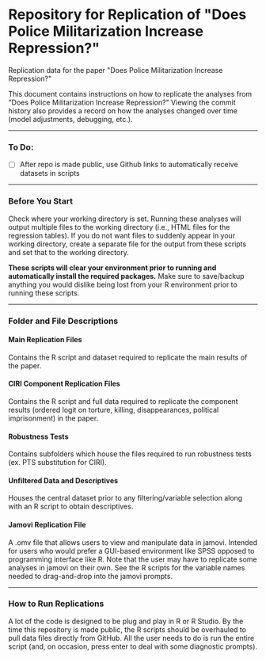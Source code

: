 # Repository for Replication of "Does Police Militarization Increase Repression?"
Replication data for the paper "Does Police Militarization Increase Repression?"

This document contains instructions on how to replicate the analyses from "Does Police Militarization Increase Repression?" Viewing the commit history also provides a record on how the analyses changed over time (model adjustments, debugging, etc.).

---

### To Do:
* [ ] After repo is made public, use Github links to automatically receive datasets in scripts

---

### Before You Start
Check where your working directory is set. Running these analyses will output multiple files to the working directory (i.e., HTML files for the regression tables). If you do not want files to suddenly appear in your working directory, create a separate file for the output from these scripts and set that to the working directory.

**These scripts will clear your environment prior to running and automatically install the required packages.** Make sure to save/backup anything you would dislike being lost from your R environment prior to running these scripts.

---

### Folder and File Descriptions
#### Main Replication Files
Contains the R script and dataset required to replicate the main results of the paper.
#### CIRI Component Replication Files
Contains the R script and full data required to replicate the component results (ordered logit on torture, killing, disappearances, political imprisonment) in the paper.
#### Robustness Tests
Contains subfolders which house the files required to run robustness tests (ex. PTS substitution for CIRI).
#### Unfiltered Data and Descriptives
Houses the central dataset prior to any filtering/variable selection along with an R script to obtain descriptives.
#### Jamovi Replication File 
A .omv file that allows users to view and manipulate data in jamovi. Intended for users who would prefer a GUI-based environment like SPSS opposed to programming interface like R. Note that the user may have to replicate some analyses in jamovi on their own. See the R scripts for the variable names needed to drag-and-drop into the jamovi prompts.

---
### How to Run Replications
A lot of the code is designed to be plug and play in R or R Studio. By the time this repository is made public, the R scripts should be overhauled to pull data files directly from GitHub. All the user needs to do is run the entire script (and, on occasion, press enter to deal with some diagnostic prompts). 
